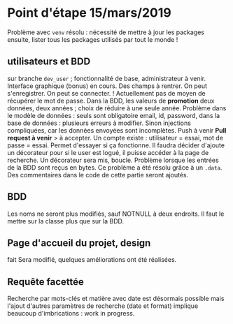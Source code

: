 # Point d'étape 15/mars/2019

Problème avec `venv` résolu : nécessité de mettre à jour les packages ensuite, lister tous les packages utilisés par tout le monde !

## utilisateurs et BDD
sur branche `dev_user` ; fonctionnalité de base, administrateur à venir. Interface graphique (bonus) en cours.
Des champs à rentrer. On peut s'enregistrer. On peut se connecter. 
! Actuellement pas de moyen de récupérer le mot de passe.
Dans la BDD, les valeurs de **promotion** deux données, deux années ; choix de réduire à une seule année. 
Problème dans le modèle de données : seuls sont obligatoire email, id, password, dans la base de données : plusieurs erreurs à modifier. Sinon injections compliquées, car les données envoyées sont incomplètes. 
Push à venir
**Pull request à venir** > à accepter. 
Un compte existe : utilisateur = essai, mot de passe = essai. Permet d'essayer si ça fonctionne. 
Il faudra décider d'ajoute un décorateur pour si le user est logué, il puisse accéder à la page de recherche. Un décorateur sera mis, boucle. 
Problème lorsque les entrées de la BDD sont reçus en bytes. Ce problème a été résolu grâce à un `.data`.
Des commentaires dans le code de cette partie seront ajoutés. 

## BDD
Les noms ne seront plus modifiés, sauf NOTNULL à deux endroits. Il faut le mettre sur la classe plus que sur la BDD.

## Page d'accueil du projet, design
fait
Sera modifié, quelques améliorations ont été réalisées. 

## Requête facettée
Recherche par mots-clés et matière avec date est désormais possible mais l'ajout d'autres paramètres de recherche (date et format) implique beaucoup d'imbrications : work in progress.
